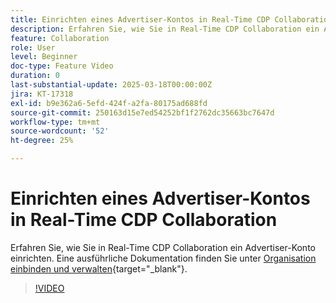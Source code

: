 ```yaml
---
title: Einrichten eines Advertiser-Kontos in Real-Time CDP Collaboration
description: Erfahren Sie, wie Sie in Real-Time CDP Collaboration ein Advertiser-Konto (eine Organisation) einrichten.
feature: Collaboration
role: User
level: Beginner
doc-type: Feature Video
duration: 0
last-substantial-update: 2025-03-18T00:00:00Z
jira: KT-17318
exl-id: b9e362a6-5efd-424f-a2fa-80175ad688fd
source-git-commit: 250163d15e7ed54252bf1f2762dc35663bc7647d
workflow-type: tm+mt
source-wordcount: '52'
ht-degree: 25%

---
```


# Einrichten eines Advertiser-Kontos in Real-Time CDP Collaboration

Erfahren Sie, wie Sie in Real-Time CDP Collaboration ein Advertiser-Konto einrichten. Eine ausführliche Dokumentation finden Sie unter [Organisation einbinden und verwalten](https://experienceleague.adobe.com/en/docs/real-time-cdp-collaboration/using/setup/onboard-organization){target="_blank"}.

>[!VIDEO](https://video.tv.adobe.com/v/3452264/?learn=on&enablevpops)
